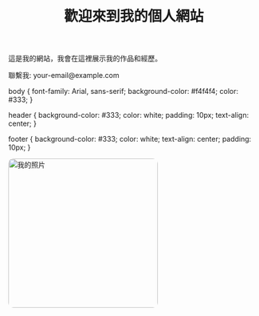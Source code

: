 <!DOCTYPE html>
<html lang="zh">
<head>
    <meta charset="UTF-8">
    <meta name="viewport" content="width=device-width, initial-scale=1.0">
    <title>我的個人網站</title>
</head>
<body>
    <header>
        <h1>歡迎來到我的個人網站</h1>
    </header>
    <main>
        <p>這是我的網站，我會在這裡展示我的作品和經歷。</p>
    </main>
    <footer>
        <p>聯繫我: your-email@example.com</p>
    </footer>
</body>
</html>
body {
    font-family: Arial, sans-serif;
    background-color: #f4f4f4;
    color: #333;
}

header {
    background-color: #333;
    color: white;
    padding: 10px;
    text-align: center;
}

footer {
    background-color: #333;
    color: white;
    text-align: center;
    padding: 10px;
}
<head>
    <meta charset="UTF-8">
    <meta name="viewport" content="width=device-width, initial-scale=1.0">
    <title>我的個人網站</title>
    <link rel="stylesheet" href="style.css">
</head>
<img src="https://encrypted-tbn0.gstatic.com/images?q=tbn:ANd9GcSWpFthE7F70k88--6q9fFR01EKpDLmnQmDTQ&s" alt="我的照片" width="300" style="border-radius: 10px;">
